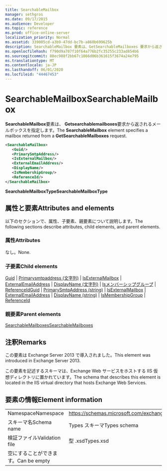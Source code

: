 ```yaml
---
title: SearchableMailbox
manager: sethgros
ms.date: 09/17/2015
ms.audience: Developer
ms.topic: reference
ms.prod: office-online-server
localization_priority: Normal
ms.assetid: 339005cd-a3b9-47dd-bc7b-a860b699625b
description: SearchableMailbox 要素は、GetSearchableMailboxes 要求から返されるメールボックスを指定します。
ms.openlocfilehash: f790d9a707f10f64a776b2fc35255c233ad854b6
ms.sourcegitcommit: 88ec988f2bb67c1866d06b361615f3674a24e795
ms.translationtype: MT
ms.contentlocale: ja-JP
ms.lasthandoff: 06/01/2020
ms.locfileid: "44467453"
---
```

# <a name="searchablemailbox"></a><span data-ttu-id="18af6-103">SearchableMailbox</span><span class="sxs-lookup"><span data-stu-id="18af6-103">SearchableMailbox</span></span>

<span data-ttu-id="18af6-104">**SearchableMailbox**要素は、 **Getsearchablemailboxes**要求から返されるメールボックスを指定します。</span><span class="sxs-lookup"><span data-stu-id="18af6-104">The **SearchableMailbox** element specifies a mailbox returned from a **GetSearchableMailboxes** request.</span></span> 
  
```XML
<SearchableMailbox>
   <Guid/>
   <PrimarySmtpAddress/>
   <IsExternalMailbox/>
   <ExternalEmailAddress/>
   <DisplayName/>
   <IsMembershipGroup/>
   <ReferenceId/>
</SearchableMailbox>
```

 <span data-ttu-id="18af6-105">**SearchableMailboxType**</span><span class="sxs-lookup"><span data-stu-id="18af6-105">**SearchableMailboxType**</span></span>
## <a name="attributes-and-elements"></a><span data-ttu-id="18af6-106">属性と要素</span><span class="sxs-lookup"><span data-stu-id="18af6-106">Attributes and elements</span></span>

<span data-ttu-id="18af6-107">以下のセクションで、属性、子要素、親要素について説明します。</span><span class="sxs-lookup"><span data-stu-id="18af6-107">The following sections describe attributes, child elements, and parent elements.</span></span>
  
### <a name="attributes"></a><span data-ttu-id="18af6-108">属性</span><span class="sxs-lookup"><span data-stu-id="18af6-108">Attributes</span></span>

<span data-ttu-id="18af6-109">なし。</span><span class="sxs-lookup"><span data-stu-id="18af6-109">None.</span></span>
  
### <a name="child-elements"></a><span data-ttu-id="18af6-110">子要素</span><span class="sxs-lookup"><span data-stu-id="18af6-110">Child elements</span></span>

<span data-ttu-id="18af6-111">[Guid](guid-ex15websvcsotherref.md)  | [Primarysmtpaddress (文字列)](primarysmtpaddress-string.md)  | [IsExternalMailbox](isexternalmailbox.md)  | [ExternalEmailAddress](externalemailaddress.md)  | [DisplayName (文字列)](displayname-string.md)  | [Isメンバーシップグループ](ismembershipgroup.md)  | [ReferenceId](referenceid.md)</span><span class="sxs-lookup"><span data-stu-id="18af6-111">[Guid](guid-ex15websvcsotherref.md) | [PrimarySmtpAddress (string)](primarysmtpaddress-string.md) | [IsExternalMailbox](isexternalmailbox.md) | [ExternalEmailAddress](externalemailaddress.md) | [DisplayName (string)](displayname-string.md) | [IsMembershipGroup](ismembershipgroup.md) | [ReferenceId](referenceid.md)</span></span>
  
### <a name="parent-elements"></a><span data-ttu-id="18af6-112">親要素</span><span class="sxs-lookup"><span data-stu-id="18af6-112">Parent elements</span></span>

[<span data-ttu-id="18af6-113">SearchableMailboxes</span><span class="sxs-lookup"><span data-stu-id="18af6-113">SearchableMailboxes</span></span>](searchablemailboxes.md)
  
## <a name="remarks"></a><span data-ttu-id="18af6-114">注釈</span><span class="sxs-lookup"><span data-stu-id="18af6-114">Remarks</span></span>

<span data-ttu-id="18af6-115">この要素は Exchange Server 2013 で導入されました。</span><span class="sxs-lookup"><span data-stu-id="18af6-115">This element was introduced in Exchange Server 2013.</span></span>
  
<span data-ttu-id="18af6-116">この要素を記述するスキーマは、Exchange Web サービスをホストする IIS 仮想ディレクトリに置かれています。</span><span class="sxs-lookup"><span data-stu-id="18af6-116">The schema that describes this element is located in the IIS virtual directory that hosts Exchange Web Services.</span></span>
  
## <a name="element-information"></a><span data-ttu-id="18af6-117">要素の情報</span><span class="sxs-lookup"><span data-stu-id="18af6-117">Element information</span></span>

|||
|:-----|:-----|
|<span data-ttu-id="18af6-118">Namespace</span><span class="sxs-lookup"><span data-stu-id="18af6-118">Namespace</span></span>  <br/> |https://schemas.microsoft.com/exchange/services/2006/types  <br/> |
|<span data-ttu-id="18af6-119">スキーマ名</span><span class="sxs-lookup"><span data-stu-id="18af6-119">Schema name</span></span>  <br/> |<span data-ttu-id="18af6-120">Types スキーマ</span><span class="sxs-lookup"><span data-stu-id="18af6-120">Types schema</span></span>  <br/> |
|<span data-ttu-id="18af6-121">検証ファイル</span><span class="sxs-lookup"><span data-stu-id="18af6-121">Validation file</span></span>  <br/> |<span data-ttu-id="18af6-122">型 .xsd</span><span class="sxs-lookup"><span data-stu-id="18af6-122">Types.xsd</span></span>  <br/> |
|<span data-ttu-id="18af6-123">空にすることができます。</span><span class="sxs-lookup"><span data-stu-id="18af6-123">Can be empty</span></span>  <br/> ||
   

